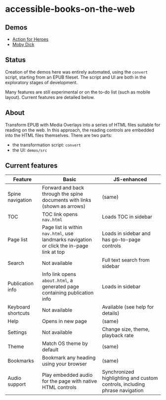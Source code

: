 # accessible-books-on-the-web

## Demos

* [Action for Heroes](https://daisy.github.io/accessible-books-on-the-web/demos/action-for-heroes)
* [Moby Dick](https://daisy.github.io/accessible-books-on-the-web/demos/moby-dick)

## Status

Creation of the demos here was entirely automated, using the `convert` script, starting from an EPUB fileset. The script and UI are both in the exploratory stages of development.

Many features are still experimental or on the to-do list (such as mobile layout). Current features are detailed below.

## About 
Transform EPUB with Media Overlays into a series of HTML files suitable for reading on the web. In this approach, the reading controls are embedded into the HTML files themselves. There are two parts: 
* the transformation script: `convert`
* the UI: `demos/src`

## Current features

| Feature | Basic | JS-enhanced |
|---------|-------|-------------|
| Spine navigation | Forward and back through the spine documents with links (shown as arrows) | (same) | 
| TOC | TOC link opens `nav.html`| Loads TOC in sidebar | 
| Page list | Page list is within `nav.html`, use landmarks navigation or click the in-page link at top | Loads in sidebar and has go-to-page controls | 
| Search | Not available | Full text search from sidebar |
| Publication info | Info link opens `about.html`, a generated page containing publication info | Loads in sidebar |
| Keyboard shortcuts | Not available | Available (see help for details) | 
| Help | Opens in new page | (same) |
| Settings | Not available | Change size, theme, playback rate |
| Theme | Match OS theme by default | (same) |
| Bookmarks | Bookmark any heading using your browser | (same) |
| Audio support | Play embedded audio for the page with native HTML controls | Synchronized highlighting and custom controls, including phrase navigation|



